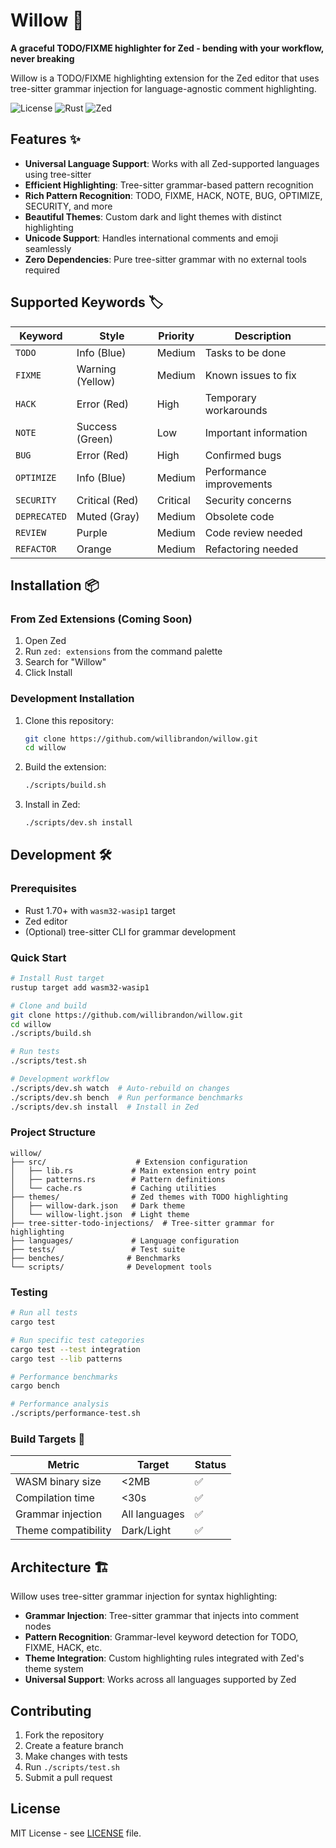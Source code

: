 # Willow 🌿

**A graceful TODO/FIXME highlighter for Zed - bending with your workflow, never breaking**

Willow is a TODO/FIXME highlighting extension for the Zed editor that uses tree-sitter grammar injection for language-agnostic comment highlighting.

![License](https://img.shields.io/badge/license-MIT-blue.svg)
![Rust](https://img.shields.io/badge/rust-1.70+-orange.svg)
![Zed](https://img.shields.io/badge/zed-extension-green.svg)

## Features ✨

- **Universal Language Support**: Works with all Zed-supported languages using tree-sitter
- **Efficient Highlighting**: Tree-sitter grammar-based pattern recognition
- **Rich Pattern Recognition**: TODO, FIXME, HACK, NOTE, BUG, OPTIMIZE, SECURITY, and more
- **Beautiful Themes**: Custom dark and light themes with distinct highlighting
- **Unicode Support**: Handles international comments and emoji seamlessly
- **Zero Dependencies**: Pure tree-sitter grammar with no external tools required

## Supported Keywords 🏷️

| Keyword | Style | Priority | Description |
|---------|-------|----------|-------------|
| `TODO` | Info (Blue) | Medium | Tasks to be done |
| `FIXME` | Warning (Yellow) | Medium | Known issues to fix |
| `HACK` | Error (Red) | High | Temporary workarounds |
| `NOTE` | Success (Green) | Low | Important information |
| `BUG` | Error (Red) | High | Confirmed bugs |
| `OPTIMIZE` | Info (Blue) | Medium | Performance improvements |
| `SECURITY` | Critical (Red) | Critical | Security concerns |
| `DEPRECATED` | Muted (Gray) | Medium | Obsolete code |
| `REVIEW` | Purple | Medium | Code review needed |
| `REFACTOR` | Orange | Medium | Refactoring needed |

## Installation 📦

### From Zed Extensions (Coming Soon)

1. Open Zed
2. Run `zed: extensions` from the command palette
3. Search for "Willow"
4. Click Install

### Development Installation

1. Clone this repository:
   ```bash
   git clone https://github.com/willibrandon/willow.git
   cd willow
   ```

2. Build the extension:
   ```bash
   ./scripts/build.sh
   ```

3. Install in Zed:
   ```bash
   ./scripts/dev.sh install
   ```

## Development 🛠️

### Prerequisites

- Rust 1.70+ with `wasm32-wasip1` target
- Zed editor
- (Optional) tree-sitter CLI for grammar development

### Quick Start

```bash
# Install Rust target
rustup target add wasm32-wasip1

# Clone and build
git clone https://github.com/willibrandon/willow.git
cd willow
./scripts/build.sh

# Run tests
./scripts/test.sh

# Development workflow
./scripts/dev.sh watch  # Auto-rebuild on changes
./scripts/dev.sh bench  # Run performance benchmarks
./scripts/dev.sh install  # Install in Zed
```

### Project Structure

```
willow/
├── src/                    # Extension configuration
│   ├── lib.rs             # Main extension entry point
│   ├── patterns.rs        # Pattern definitions
│   └── cache.rs           # Caching utilities
├── themes/                # Zed themes with TODO highlighting
│   ├── willow-dark.json   # Dark theme
│   └── willow-light.json  # Light theme
├── tree-sitter-todo-injections/  # Tree-sitter grammar for highlighting
├── languages/             # Language configuration
├── tests/                 # Test suite
├── benches/              # Benchmarks
└── scripts/              # Development tools
```

### Testing

```bash
# Run all tests
cargo test

# Run specific test categories
cargo test --test integration
cargo test --lib patterns

# Performance benchmarks
cargo bench

# Performance analysis
./scripts/performance-test.sh
```

### Build Targets 🎯

| Metric | Target | Status |
|--------|---------|---------|
| WASM binary size | <2MB | ✅ |
| Compilation time | <30s | ✅ |
| Grammar injection | All languages | ✅ |
| Theme compatibility | Dark/Light | ✅ |

## Architecture 🏗️

Willow uses tree-sitter grammar injection for syntax highlighting:

- **Grammar Injection**: Tree-sitter grammar that injects into comment nodes
- **Pattern Recognition**: Grammar-level keyword detection for TODO, FIXME, HACK, etc.
- **Theme Integration**: Custom highlighting rules integrated with Zed's theme system
- **Universal Support**: Works across all languages supported by Zed

## Contributing

1. Fork the repository
2. Create a feature branch
3. Make changes with tests
4. Run `./scripts/test.sh`
5. Submit a pull request

## License

MIT License - see [LICENSE](LICENSE) file.
